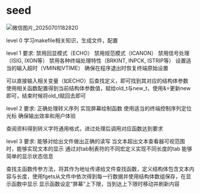 # seed

![微信图片_20250701182820](https://github.com/user-attachments/assets/cf9586b5-78ae-4c5f-ba62-76b33e440561)

level 0
学习makefile相关知识，生成文件，配置

level 1
要求:
禁用回显模式（ECHO）
禁用规范模式（ICANON）
禁用信号处理（ISIG, IXON等）
禁用各种终端处理特性（BRKINT, INPCK, ISTRIP等）
设置适当的输入超时（VMIN和VTIME）
确保在程序退出时恢复终端原始设置

可以直接输入相关变量（如ECHO）后查找定义，即可找到其对应的结构体参数
使用相关函数配置得到当前结构体参数值，赋给old_t与new_t，使用&=更新new即可，结束时候将old_t赋回去即可

level 2
要求:
正确处理转义序列
实现屏幕绘制函数
使用适当的终端控制序列定位光标
确保输出效率和用户体验

查阅资料得到转义字符通用格式，进过处理后调用对应函数达到要求

level 3
要求:
能够对给出文件做出正确的读写
当文本超出文本查看器可视范围时，能够实现文本的显示
通过对tab制表符的不同宏定义实现不同长度的tab
能够简单的显示状态信息

查找主函数传参方法，将其作为地址传递给文件查找函数，定义结构体包含文本内容与长度，使用fgets从文件中依次得到每一行数据并使用结构体数组保存，在显示函数中显示
显示函数设定“屏幕”上下限，当到达上下限时移动并刷新内容
